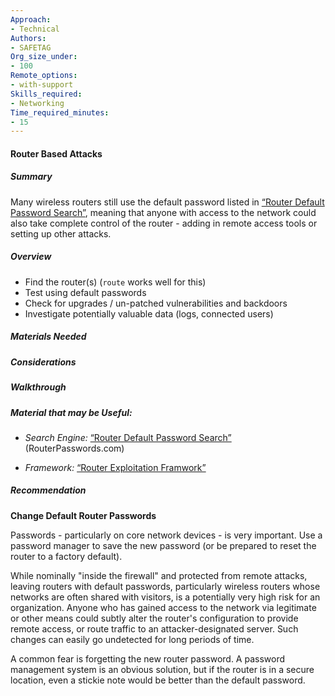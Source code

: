 ```yaml
---
Approach:
- Technical
Authors:
- SAFETAG
Org_size_under:
- 100
Remote_options:
- with-support
Skills_required:
- Networking
Time_required_minutes:
- 15
---
```


#### Router Based Attacks

##### Summary

Many wireless routers still use the default password listed in [“Router Default Password Search”](http://www.routerpasswords.com/), meaning that anyone with access to the network could also take complete control of the router - adding in remote access tools or setting up other attacks.

##### Overview

  * Find the router(s) (``route`` works well for this)
  * Test using default passwords
  * Check for upgrades / un-patched vulnerabilities and backdoors
  * Investigate potentially valuable data (logs, connected users)

##### Materials Needed

##### Considerations

##### Walkthrough

##### Material that may be Useful:

  * *Search Engine:* [“Router Default Password Search”](http://www.routerpasswords.com/) (RouterPasswords.com)
  
  * *Framework:* [“Router Exploitation Framwork”](https://github.com/hackatom/routersploit)  


##### Recommendation

**Change Default Router Passwords**

Passwords - particularly on core network devices - is very important.  Use a password manager to save the new password (or be prepared to reset the router to a factory default).

While nominally "inside the firewall" and protected from remote attacks, leaving routers with default passwords, particularly wireless routers whose networks are often shared with visitors, is a potentially very high risk for an organization.  Anyone who has gained access to the network via legitimate or other means could subtly alter the router's configuration to provide remote access, or route traffic to an attacker-designated server.  Such changes can easily go undetected for long periods of time.

A common fear is forgetting the new router password.  A password management system is an obvious solution, but if the router is in a secure location, even a stickie note would be better than the default password.